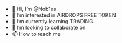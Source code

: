 - 👋 Hi, I’m @Nob1es
- 👀 I’m interested in AIRDROPS FREE TOKEN 
- 🌱 I’m currently learning TRADING.
- 💞️ I’m looking to collaborate on 
- 📫 How to reach me 
<!---
Nob1es/Nob1es is a ✨ special ✨ repository because its `README.md` (this file) appears on your GitHub profile.
You can click the Preview link to take a look at your changes.
--->

